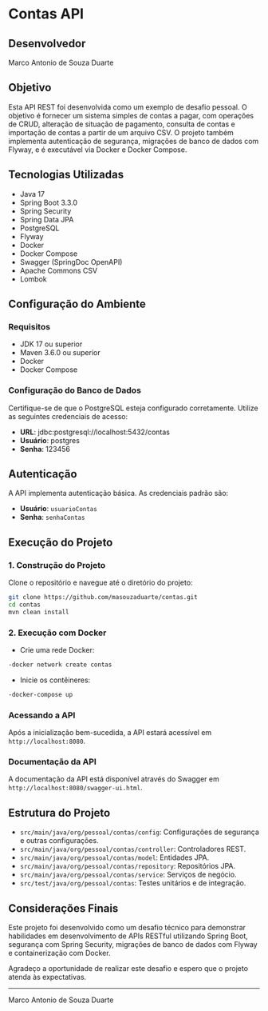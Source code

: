 # Contas API

## Desenvolvedor
Marco Antonio de Souza Duarte

## Objetivo
Esta API REST foi desenvolvida como um exemplo de desafio pessoal. O objetivo é fornecer um sistema simples de contas a pagar, com operações de CRUD, alteração de situação de pagamento, consulta de contas e importação de contas a partir de um arquivo CSV. O projeto também implementa autenticação de segurança, migrações de banco de dados com Flyway, e é executável via Docker e Docker Compose.

## Tecnologias Utilizadas
- Java 17
- Spring Boot 3.3.0
- Spring Security
- Spring Data JPA
- PostgreSQL
- Flyway
- Docker
- Docker Compose
- Swagger (SpringDoc OpenAPI)
- Apache Commons CSV
- Lombok

## Configuração do Ambiente

### Requisitos
- JDK 17 ou superior
- Maven 3.6.0 ou superior
- Docker
- Docker Compose

### Configuração do Banco de Dados
Certifique-se de que o PostgreSQL esteja configurado corretamente. Utilize as seguintes credenciais de acesso:

- **URL**: jdbc:postgresql://localhost:5432/contas
- **Usuário**: postgres
- **Senha**: 123456

## Autenticação
A API implementa autenticação básica. As credenciais padrão são:
- **Usuário**: `usuarioContas`
- **Senha**: `senhaContas`

## Execução do Projeto

### 1. Construção do Projeto
Clone o repositório e navegue até o diretório do projeto:

```bash
git clone https://github.com/masouzaduarte/contas.git
cd contas
mvn clean install
```

### 2. Execução com Docker
- Crie uma rede Docker:
```bash
-docker network create contas
```

- Inicie os contêineres:
```bash
-docker-compose up
```

### Acessando a API
Após a inicialização bem-sucedida, a API estará acessível em `http://localhost:8080`.

### Documentação da API
A documentação da API está disponível através do Swagger em `http://localhost:8080/swagger-ui.html`.

## Estrutura do Projeto
- `src/main/java/org/pessoal/contas/config`: Configurações de segurança e outras configurações.
- `src/main/java/org/pessoal/contas/controller`: Controladores REST.
- `src/main/java/org/pessoal/contas/model`: Entidades JPA.
- `src/main/java/org/pessoal/contas/repository`: Repositórios JPA.
- `src/main/java/org/pessoal/contas/service`: Serviços de negócio.
- `src/test/java/org/pessoal/contas`: Testes unitários e de integração.

## Considerações Finais
Este projeto foi desenvolvido como um desafio técnico para demonstrar habilidades em desenvolvimento de APIs RESTful utilizando Spring Boot, segurança com Spring Security, migrações de banco de dados com Flyway e containerização com Docker.

Agradeço a oportunidade de realizar este desafio e espero que o projeto atenda às expectativas.

---

Marco Antonio de Souza Duarte
